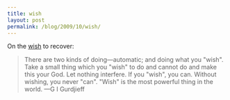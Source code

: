 ```yaml
---
title: wish
layout: post
permalink: /blog/2009/10/wish/
---
```


On the [wish][1] to recover:


> There are two kinds of doing—automatic; and doing what you "wish". Take a small thing which you "wish" to do and cannot do and make this your God. Let nothing interfere. If you "wish", you can. Without wishing, you never "can". "Wish" is the most powerful thing in the world.
—G I Gurdjieff

   [1]: /darkness-conjecture/proposals/health-proposal
